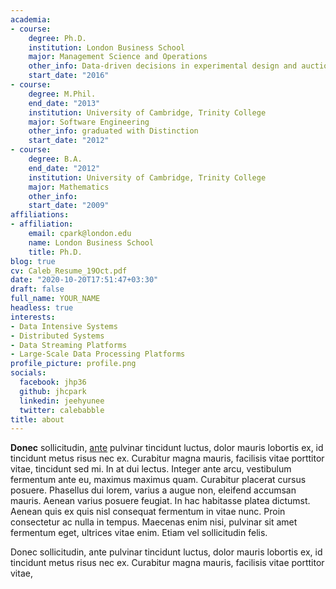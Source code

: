 ```yaml
---
academia:
- course:
    degree: Ph.D.
    institution: London Business School
    major: Management Science and Operations
    other_info: Data-driven decisions in experimental design and auction design
    start_date: "2016"
- course:
    degree: M.Phil.
    end_date: "2013"
    institution: University of Cambridge, Trinity College
    major: Software Engineering
    other_info: graduated with Distinction 
    start_date: "2012"
- course:
    degree: B.A.
    end_date: "2012"
    institution: University of Cambridge, Trinity College
    major: Mathematics
    other_info:  
    start_date: "2009"
affiliations:
- affiliation:
    email: cpark@london.edu
    name: London Business School
    title: Ph.D.
blog: true
cv: Caleb_Resume_19Oct.pdf
date: "2020-10-20T17:51:47+03:30"
draft: false
full_name: YOUR_NAME
headless: true
interests:
- Data Intensive Systems
- Distributed Systems
- Data Streaming Platforms
- Large-Scale Data Processing Platforms
profile_picture: profile.png
socials:
  facebook: jhp36
  github: jhcpark
  linkedin: jeehyunee
  twitter: calebabble
title: about
---
```


**Donec** sollicitudin, [ante][1] pulvinar tincidunt luctus, dolor mauris lobortis ex, id tincidunt metus risus nec ex. Curabitur magna mauris, facilisis vitae porttitor vitae, tincidunt sed mi. In at dui lectus. Integer ante arcu, vestibulum fermentum ante eu, maximus maximus quam. Curabitur placerat cursus posuere. Phasellus dui lorem, varius a augue non, eleifend accumsan mauris. Aenean varius posuere feugiat. In hac habitasse platea dictumst. Aenean quis ex quis nisl consequat fermentum in vitae nunc. Proin consectetur ac nulla in tempus. Maecenas enim nisi, pulvinar sit amet fermentum eget, ultrices vitae enim. Etiam vel sollicitudin felis.


Donec sollicitudin, ante pulvinar tincidunt luctus, dolor mauris lobortis ex, id tincidunt metus risus nec ex. Curabitur magna mauris, facilisis vitae porttitor vitae, 


[1]: ahadsfsa.com